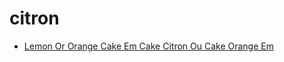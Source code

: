 # citron

 * [Lemon Or Orange Cake Em Cake Citron Ou Cake Orange Em](index/l/lemon-or-orange-cake-em-cake-citron-ou-cake-orange-em-355943.json)
